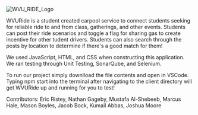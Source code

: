 ![WVU_RIDE_Logo](https://github.com/WVU-CS230-2024-01-Group02/WVURide/assets/143630145/7959121a-6cef-43e1-9eb7-9e87b339a376)


WVURide is a student created carpool service to connect students seeking for  reliable ride to and from class, gatherings, and other events. Students can post their ride scenarios and toggle a flag for sharing gas to create incentive for other tudent drivers. Students can also search through the posts by location to determine if there's a good match for them!

We used JavaScript, HTML, and CSS when constructing this application. We ran testing through Unit Testing, SonarQube, and Selenium. 

To run our project simply downlload the file contents and open in VSCode. Typing npm start into the terminal after navigating to the client directory will get WVURide up and running for you to test!

Contributors: Eric Ristey, Nathan Gageby, Mustafa Al-Shebeeb, Marcus Hale, Mason Boyles, Jacob Bock, Kumail Abbas, Joshua Moore
